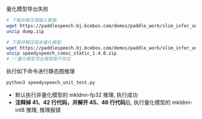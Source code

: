 量化模型导出失败
```bash
# 下载并解压缩输入数据
wget https://paddlespeech.bj.bcebos.com/demos/paddle_work/slim_infer_unittest/speedyspeech/dump.zip
unzip dump.zip

# 下载并解压缩未量化模型
wget https://paddlespeech.bj.bcebos.com/demos/paddle_work/slim_infer_unittest/speedyspeech/speedyspeech_csmsc_static_1.4.0.zip
unzip speedyspeech_csmsc_static_1.4.0.zip
# !!量化模型导出报错暂不存在

```

执行如下命令进行静态图推理
```bash
python3 speedyspeech_unit_test.py
```
- 默认执行非量化模型的 mkldnn-fp32 推理, 执行成功
- **注释掉 41、42 行代码，并解开 45、46 行代码**后, 执行量化模型的 mkldnn-int8 推理, 推理报错